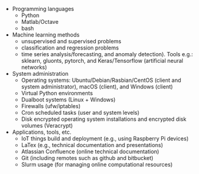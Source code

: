 - Programming languages
    - Python
    - Matlab/Octave
    - bash
- Machine learning methods
    - unsupervised and supervised problems
    - classification and regression problems
    - time series analysis/forecasting, and anomaly detection). Tools e.g.: sklearn, gluonts, pytorch, and Keras/Tensorflow (artificial neural networks)
- System administration
    - Operating systems: Ubuntu/Debian/Rasbian/CentOS (client and system administrator), macOS (client), and Windows (client)
    - Virtual Python environments
    - Dualboot systems (Linux + Windows)
    - Firewalls (ufw/iptables)
    - Cron scheduled tasks (user and system levels)
    - Disk encrypted operating system installations and encrypted disk volumes (Veracrypt)
- Applications, tools, etc.
     - IoT things build and deployment (e.g., using Raspberry Pi devices)
     - LaTex (e.g., technical documentation and presentations)
     - Atlassian Confluence (online technical documentation)
     - Git (including remotes such as github and bitbucket)
     - Slurm usage (for managing online computational resources)
     

